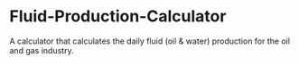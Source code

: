 # Fluid-Production-Calculator
A calculator that calculates the daily fluid (oil &amp; water) production for the oil and gas industry.

